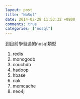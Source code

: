 ```yaml
---
layout: post
title: "NoSql"
date: 2014-02-28 11:53:32 +0800
comments: true
categories: ["nosql"]
---
```

到目前學習過的nosql類型

<!-- more -->
1. redis
2. monogodb
3. couchdb
4. hadoop
5. hbase
6. riak
7. memcache
8. neo4j


